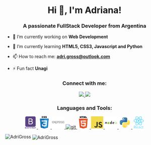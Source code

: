 <h1 align="center">Hi 👋, I'm Adriana!</h1>
<h3 align="center">A passionate FullStack Developer from Argentina</h3>

- 🔭 I’m currently working on **Web Development**

- 🌱 I’m currently learning **HTML5, CSS3, Javascript and Python**

- 📫 How to reach me: **adri.gross@outlook.com**

- ⚡ Fun fact **Unagi**

<h3 align="center">Connect with me:</h3>
<p align="center">
<a href="https://www.linkedin.com/in/adriana-gross-65385551/" rel="nofollow">
    <img src="https://camo.githubusercontent.com/a493f6833f99fb3c85788d6d9305e6b7a42b838e5ee5d138fd9a8214a7e77472/68747470733a2f2f696d672e736869656c64732e696f2f62616467652f6c696e6b6564696e2d2532333030373742352e7376673f267374796c653d666f722d7468652d6261646765266c6f676f3d6c696e6b6564696e266c6f676f436f6c6f723d7768697465" data-canonical-src="https://img.shields.io/badge/linkedin-%230077B5.svg?&amp;style=for-the-badge&amp;logo=linkedin&amp;logoColor=white" style="max-width:100%;">
  </a>  
<a href="https://t.me/AdriGross83">
    <img src="https://camo.githubusercontent.com/0ea1367897b9ee948089a0db824d57a30ce8a5413b59f80d2062b7efcd39ceb3/68747470733a2f2f696d672e736869656c64732e696f2f62616467652f74656c656772616d2d2532333030373742352e7376673f267374796c653d666f722d7468652d6261646765266c6f676f3d74656c656772616d266c6f676f436f6c6f723d7768697465" data-canonical-src="https://img.shields.io/badge/telegram-%230077B5.svg?&amp;style=for-the-badge&amp;logo=telegram&amp;logoColor=white" style="max-width:100%;">        
  </a> 
</p>

<h3 align="center">Languages and Tools:</h3>
<p align="center"> <a href="https://getbootstrap.com" target="_blank"> <img src="https://raw.githubusercontent.com/devicons/devicon/master/icons/bootstrap/bootstrap-plain-wordmark.svg" alt="bootstrap" width="40" height="40"/> </a> <a href="https://www.w3schools.com/css/" target="_blank"> <img src="https://raw.githubusercontent.com/devicons/devicon/master/icons/css3/css3-original-wordmark.svg" alt="css3" width="40" height="40"/> </a> <a href="https://expressjs.com" target="_blank"> <img src="https://raw.githubusercontent.com/devicons/devicon/master/icons/express/express-original-wordmark.svg" alt="express" width="40" height="40"/> </a> <a href="https://git-scm.com/" target="_blank"> <img src="https://www.vectorlogo.zone/logos/git-scm/git-scm-icon.svg" alt="git" width="40" height="40"/> </a> <a href="https://www.w3.org/html/" target="_blank"> <img src="https://raw.githubusercontent.com/devicons/devicon/master/icons/html5/html5-original-wordmark.svg" alt="html5" width="40" height="40"/> </a> <a href="https://developer.mozilla.org/en-US/docs/Web/JavaScript" target="_blank"> <img src="https://raw.githubusercontent.com/devicons/devicon/master/icons/javascript/javascript-original.svg" alt="javascript" width="40" height="40"/> </a> <a href="https://nodejs.org" target="_blank"> <img src="https://raw.githubusercontent.com/devicons/devicon/master/icons/nodejs/nodejs-original-wordmark.svg" alt="nodejs" width="40" height="40"/> </a> <a href="https://www.python.org" target="_blank"> <img src="https://raw.githubusercontent.com/devicons/devicon/master/icons/python/python-original.svg" alt="python" width="40" height="40"/> </a> <a href="https://reactjs.org/" target="_blank"> <img src="https://raw.githubusercontent.com/devicons/devicon/master/icons/react/react-original-wordmark.svg" alt="react" width="40" height="40"/> </a> </p>

<p><img align="left" src="https://github-readme-stats.vercel.app/api/top-langs?username=AdriGross&show_icons=true&locale=en&layout=compact" alt="AdriGross" /></p>

<p>&nbsp;<img align="center" src="https://github-readme-stats.vercel.app/api?username=AdriGross&show_icons=true&locale=en" alt="AdriGross" /></p>

